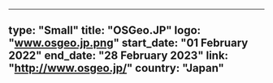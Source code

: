 
---
type: "Small"
title: "OSGeo.JP"
logo: "www.osgeo.jp.png"
start_date: "01 February 2022"
end_date: "28 February 2023"
link: "http://www.osgeo.jp/"
country: "Japan"
---
